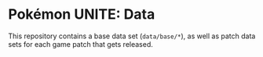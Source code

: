 # Pokémon UNITE: Data

This repository contains a base data set (`data/base/*`), as well as patch data sets for each game patch that gets released.
